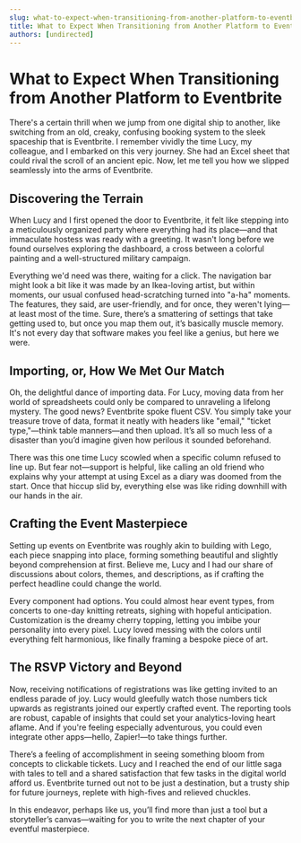 ```yaml
---
slug: what-to-expect-when-transitioning-from-another-platform-to-eventbrite
title: What to Expect When Transitioning from Another Platform to Eventbrite
authors: [undirected]
---
```



# What to Expect When Transitioning from Another Platform to Eventbrite

There's a certain thrill when we jump from one digital ship to another, like switching from an old, creaky, confusing booking system to the sleek spaceship that is Eventbrite. I remember vividly the time Lucy, my colleague, and I embarked on this very journey. She had an Excel sheet that could rival the scroll of an ancient epic. Now, let me tell you how we slipped seamlessly into the arms of Eventbrite.

## Discovering the Terrain

When Lucy and I first opened the door to Eventbrite, it felt like stepping into a meticulously organized party where everything had its place—and that immaculate hostess was ready with a greeting. It wasn't long before we found ourselves exploring the dashboard, a cross between a colorful painting and a well-structured military campaign.

Everything we'd need was there, waiting for a click. The navigation bar might look a bit like it was made by an Ikea-loving artist, but within moments, our usual confused head-scratching turned into "a-ha" moments. The features, they said, are user-friendly, and for once, they weren't lying—at least most of the time. Sure, there’s a smattering of settings that take getting used to, but once you map them out, it’s basically muscle memory. It's not every day that software makes you feel like a genius, but here we were.

## Importing, or, How We Met Our Match

Oh, the delightful dance of importing data. For Lucy, moving data from her world of spreadsheets could only be compared to unraveling a lifelong mystery. The good news? Eventbrite spoke fluent CSV. You simply take your treasure trove of data, format it neatly with headers like "email," "ticket type,"—think table manners—and then upload. It’s all so much less of a disaster than you’d imagine given how perilous it sounded beforehand.

There was this one time Lucy scowled when a specific column refused to line up. But fear not—support is helpful, like calling an old friend who explains why your attempt at using Excel as a diary was doomed from the start. Once that hiccup slid by, everything else was like riding downhill with our hands in the air.

## Crafting the Event Masterpiece

Setting up events on Eventbrite was roughly akin to building with Lego, each piece snapping into place, forming something beautiful and slightly beyond comprehension at first. Believe me, Lucy and I had our share of discussions about colors, themes, and descriptions, as if crafting the perfect headline could change the world.

Every component had options. You could almost hear event types, from concerts to one-day knitting retreats, sighing with hopeful anticipation. Customization is the dreamy cherry topping, letting you imbibe your personality into every pixel. Lucy loved messing with the colors until everything felt harmonious, like finally framing a bespoke piece of art.

## The RSVP Victory and Beyond

Now, receiving notifications of registrations was like getting invited to an endless parade of joy. Lucy would gleefully watch those numbers tick upwards as registrants joined our expertly crafted event. The reporting tools are robust, capable of insights that could set your analytics-loving heart aflame. And if you're feeling especially adventurous, you could even integrate other apps—hello, Zapier!—to take things further.

There’s a feeling of accomplishment in seeing something bloom from concepts to clickable tickets. Lucy and I reached the end of our little saga with tales to tell and a shared satisfaction that few tasks in the digital world afford us. Eventbrite turned out not to be just a destination, but a trusty ship for future journeys, replete with high-fives and relieved chuckles.

In this endeavor, perhaps like us, you’ll find more than just a tool but a storyteller’s canvas—waiting for you to write the next chapter of your eventful masterpiece.

